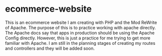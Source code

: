 # ecommerce-website

This is an ecommerce website I am creating with PHP and the Mod ReWrite of Apache. The purpose of this is to practice working with apache directly.
The Apache docs say that apps in production should be using the Apache Config directly. However, this is just a practice for me trying to get more familiar
with Apache. I am still in the planning stages of creating my routes and controllers and they will be added soon.
